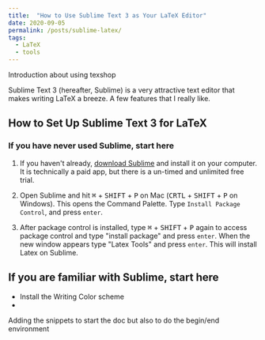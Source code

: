 ```yaml
---
title:  "How to Use Sublime Text 3 as Your LaTeX Editor"
date: 2020-09-05
permalink: /posts/sublime-latex/
tags:
  - LaTeX
  - tools
---
```


Introduction about using texshop

Sublime Text 3 (hereafter, Sublime) is a very attractive text editor that makes writing LaTeX a breeze. A few features that I really like.

## How to Set Up Sublime Text 3 for LaTeX

### If you have never used Sublime, start here

1. If you haven't already, [download Sublime](https://www.sublimetext.com/) and install it on your computer. It is technically a paid app, but there is a un-timed and unlimited free trial.

2. Open Sublime and hit <kbd>&#8984;</kbd> + <kbd>SHIFT</kbd> + <kbd>P</kbd> on Mac (<kbd>CRTL</kbd> + <kbd>SHIFT</kbd> + <kbd>P</kbd> on Windows). This opens the Command Palette. Type `Install Package Control`, and press `enter`. 

3. After package control is installed, type <kbd>&#8984;</kbd> + <kbd>SHIFT</kbd> + <kbd>P</kbd> again to access package control and type "install package" and press `enter`. When the new window appears type "Latex Tools" and press `enter`. This will install Latex on Sublime.

## If you are familiar with Sublime, start here

- Install the Writing Color scheme
- 

Adding the snippets to start the doc but also to do the begin/end environment


<!-- adding gifs
https://www.cockos.com/licecap/
https://stackoverflow.com/questions/34341808/is-there-a-way-to-add-a-gif-to-a-markdown-file -->